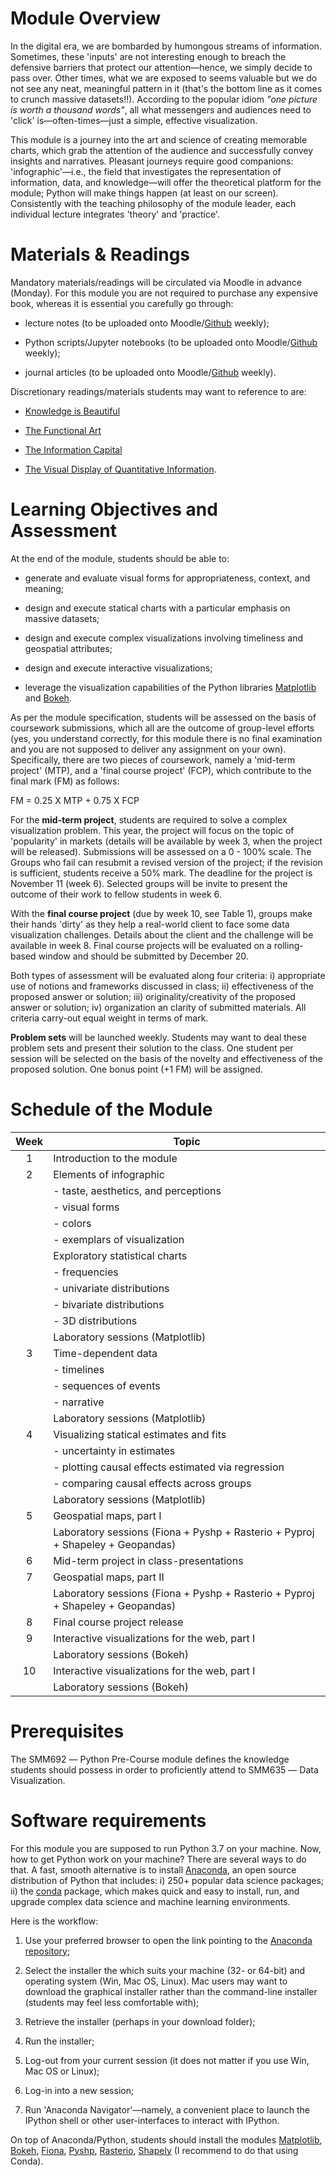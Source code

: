 Module Overview
===============

In the digital era, we are bombarded by humongous streams of
information. Sometimes, these 'inputs' are not interesting enough to
breach the defensive barriers that protect our attention―hence, we
simply decide to pass over. Other times, what we are exposed to seems
valuable but we do not see any neat, meaningful pattern in it (that's
the bottom line as it comes to crunch massive datasets!!). According to
the popular idiom *"one picture is worth a thousand words"*, all what
messengers and audiences need to 'click' is―often-times―just a
simple, effective visualization.

This module is a journey into the art and science of creating memorable
charts, which grab the attention of the audience and successfully convey
insights and narratives. Pleasant journeys require good companions:
'infographic'―i.e., the field that investigates the representation of
information, data, and knowledge―will offer the theoretical platform
for the module; Python will make things happen (at least on our screen).
Consistently with the teaching philosophy of the module leader, each
individual lecture integrates 'theory' and 'practice'.


Materials & Readings
====================

Mandatory materials/readings will be circulated via Moodle in advance
(Monday). For this module you are not required to purchase any expensive
book, whereas it is essential you carefully go through:

-   lecture notes (to be uploaded onto
    Moodle/[Github](https://github.com/simoneSantoni/data-viz-smm635) weekly);

-   Python scripts/Jupyter notebooks (to be uploaded onto
    Moodle/[Github](https://github.com/simoneSantoni/data-viz-smm635)
    weekly);

-   journal articles (to be uploaded onto
    Moodle/[Github](https://github.com/simoneSantoni/data-viz-smm635)
    weekly).

Discretionary readings/materials students may want to reference to are:

-   [Knowledge is
    Beautiful](https://informationisbeautiful.net/2014/knowledge-is-beautiful/)

-   [The Functional
    Art](http://www.thefunctionalart.com/p/about-book.html)

-   [The Information Capital](http://theinformationcapital.com/)

-   [The Visual Display of Quantitative
    Information](https://www.amazon.co.uk/Visual-Display-Quantitative-Information/dp/0961392142/ref=sr_1_3?ie=UTF8&qid=1537986137&sr=8-3&keywords=edward+tufte).


Learning Objectives and Assessment
==================================

At the end of the module, students should be able to:

-   generate and evaluate visual forms for appropriateness, context, and
    meaning;

-   design and execute statical charts with a particular emphasis on
    massive datasets;

-   design and execute complex visualizations involving timeliness and
    geospatial attributes;

-   design and execute interactive visualizations;

-   leverage the visualization capabilities of the Python libraries
    [Matplotlib](https://matplotlib.org/) and
    [Bokeh](https://bokeh.pydata.org/).

As per the module specification, students will be assessed on the basis
of coursework submissions, which all are the outcome of group-level
efforts (yes, you understand correctly, for this module there is no
final examination and you are not supposed to deliver any assignment on
your own). Specifically, there are two pieces of coursework, namely a
'mid-term project' (MTP), and a 'final course project' (FCP), which
contribute to the final mark (FM) as follows:

FM = 0.25 X MTP + 0.75 X FCP

For the **mid-term project**, students are required to solve a complex
visualization problem. This year, the project will focus on the topic of
'popularity' in markets (details will be available by week 3, when the
project will be released). Submissions will be assessed on a
0 - 100% scale. The Groups who fail can resubmit a revised version
of the project; if the revision is sufficient, students receive a 50%
mark. The deadline for the project is November 11 (week 6). Selected
groups will be invite to present the outcome of their work to fellow
students in week 6.

With the **final course project** (due by week 10, see Table 1), groups
make their hands 'dirty' as they help a real-world client to face some
data visualization challenges. Details about the client and the
challenge will be available in week 8. Final course projects will be
evaluated on a rolling-based window and should be submitted by December
20.

Both types of assessment will be evaluated along four criteria: i)
appropriate use of notions and frameworks discussed in class; ii)
effectiveness of the proposed answer or solution; iii)
originality/creativity of the proposed answer or solution; iv)
organization an clarity of submitted materials. All criteria carry-out
equal weight in terms of mark.

**Problem sets** will be launched weekly. Students may want to deal
these problem sets and present their solution to the class. One student
per session will be selected on the basis of the novelty and
effectiveness of the proposed solution. One bonus point
(+1 FM) will be assigned.


Schedule of the Module
======================

| Week | Topic                                                                          |
|:----:|--------------------------------------------------------------------------------|
| 1    | Introduction to the module                                                     |
| 2    | Elements of infographic                                                        |
|      | - taste, aesthetics, and perceptions                                           |
|      | - visual forms                                                                 |
|      | - colors                                                                       |
|      | - exemplars of visualization                                                   |
|      | Exploratory statistical charts                                                 |
|      | - frequencies                                                                  |
|      | - univariate distributions                                                     |
|      | - bivariate distributions                                                      |
|      | - 3D distributions                                                             |
|      | Laboratory sessions (Matplotlib)                                               |
| 3    | Time-dependent data                                                            |
|      | - timelines                                                                    |
|      | - sequences of events                                                          |
|      | - narrative                                                                    |
|      | Laboratory sessions (Matplotlib)                                               |
| 4    | Visualizing statical estimates and fits                                        |
|      | - uncertainty in estimates                                                     |
|      | - plotting causal effects estimated via regression                             |
|      | - comparing causal effects across groups                                       |
|      | Laboratory sessions (Matplotlib)                                               |
| 5    | Geospatial maps, part I                                                        |
|      | Laboratory sessions (Fiona + Pyshp + Rasterio + Pyproj + Shapeley + Geopandas) |
| 6    | Mid-term project in class-presentations                                        |
| 7    | Geospatial maps, part II                                                       |
|      | Laboratory sessions (Fiona + Pyshp + Rasterio + Pyproj + Shapeley + Geopandas) |
| 8    | Final course project release                                                   |
| 9    | Interactive visualizations for the web, part I                                 |
|      | Laboratory sessions (Bokeh)                                                    |
| 10   | Interactive visualizations for the web, part I                                 |
|      | Laboratory sessions (Bokeh)                                                    |


Prerequisites
=============

The SMM692 ― Python Pre-Course module defines the knowledge students
should possess in order to proficiently attend to SMM635 ― Data
Visualization.


Software requirements
=====================

For this module you are supposed to run Python 3.7 on your machine. Now,
how to get Python work on your machine? There are several ways to do
that. A fast, smooth alternative is to install
[Anaconda](https://www.anaconda.com/what-is-anaconda/), an open source
distribution of Python that includes: i) 250+ popular data science
packages; ii) the [conda](https://conda.io/docs/index.html) package,
which makes quick and easy to install, run, and upgrade complex data
science and machine learning environments.

Here is the workflow:

1.  Use your preferred browser to open the link pointing to the
    [Anaconda repository](http://www.numpy.org/);

2.  Select the installer the which suits your machine (32- or 64-bit)
    and operating system (Win, Mac OS, Linux). Mac users may want to
    download the graphical installer rather than the command-line
    installer (students may feel less comfortable with);

3.  Retrieve the installer (perhaps in your download folder);

4.  Run the installer;

5.  Log-out from your current session (it does not matter if you use
    Win, Mac OS or Linux);

6.  Log-in into a new session;

7.  Run 'Anaconda Navigator'―namely, a convenient place to launch the
    IPython shell or other user-interfaces to interact with IPython.

On top of Anaconda/Python, students should install the modules
[Matplotlib](https://networkx.github.io/),
[Bokeh](https://bokeh.pydata.org/en/latest/),
[Fiona](http://toblerity.org/fiona/manual.html),
[Pyshp](https://glenbambrick.com/tag/pyshp/),
[Rasterio](https://rasterio.readthedocs.io/en/latest/),
[Shapely](https://shapely.readthedocs.io/en/stable/manual.html) (I
recommend to do that using Conda).
